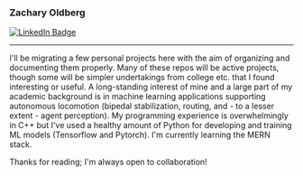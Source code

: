 ### Zachary Oldberg

<div id="badges">
  <a href="https://www.linkedin.com/in/zachary-oldberg">
    <img src="https://img.shields.io/badge/LinkedIn-blue?style=for-the-badge&logo=linkedin&logoColor=white" alt="LinkedIn Badge"/>
  </a>

  <br>
  
</div>

- - -

I'll be migrating a few personal projects here with the aim of organizing and documenting them properly. Many of these repos will be active projects, though some will be simpler undertakings from college etc. that I found interesting or useful. A long-standing interest of mine and a large part of my academic background is in machine learning applications supporting autonomous locomotion (bipedal stabilization, routing, and - to a lesser extent - agent perception). My programming experience is overwhelmingly in C++ but I've used a healthy amount of Python for developing and training ML models (Tensorflow and Pytorch). I'm currently learning the MERN stack.

Thanks for reading; I'm always open to collaboration!
